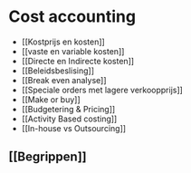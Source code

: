 # Cost accounting
- [[Kostprijs en kosten]] 
- [[vaste en variable kosten]] 
- [[Directe en Indirecte kosten]] 
- [[Beleidsbeslising]] 
- [[Break even analyse]] 
- [[Speciale orders met lagere verkoopprijs]] 
- [[Make or buy]] 
- [[Budgetering & Pricing]]
- [[Activity Based costing]] 
- [[In-house vs Outsourcing]] 
## [[Begrippen]] 
